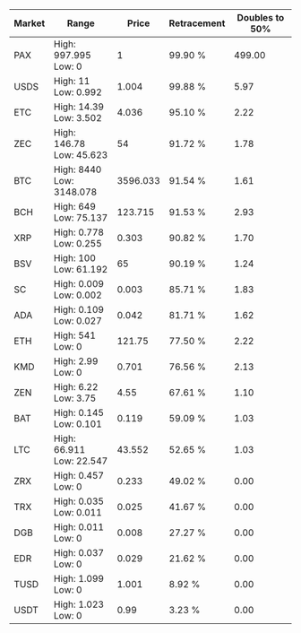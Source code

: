 | Market | Range | Price| Retracement | Doubles to 50% |
| --- | --- | --- | --- | --- |
| PAX | High: 997.995<br />Low: 0 | 1 | 99.90 % | 499.00 |
| USDS | High: 11<br />Low: 0.992 | 1.004 | 99.88 % | 5.97 |
| ETC | High: 14.39<br />Low: 3.502 | 4.036 | 95.10 % | 2.22 |
| ZEC | High: 146.78<br />Low: 45.623 | 54 | 91.72 % | 1.78 |
| BTC | High: 8440<br />Low: 3148.078 | 3596.033 | 91.54 % | 1.61 |
| BCH | High: 649<br />Low: 75.137 | 123.715 | 91.53 % | 2.93 |
| XRP | High: 0.778<br />Low: 0.255 | 0.303 | 90.82 % | 1.70 |
| BSV | High: 100<br />Low: 61.192 | 65 | 90.19 % | 1.24 |
| SC | High: 0.009<br />Low: 0.002 | 0.003 | 85.71 % | 1.83 |
| ADA | High: 0.109<br />Low: 0.027 | 0.042 | 81.71 % | 1.62 |
| ETH | High: 541<br />Low: 0 | 121.75 | 77.50 % | 2.22 |
| KMD | High: 2.99<br />Low: 0 | 0.701 | 76.56 % | 2.13 |
| ZEN | High: 6.22<br />Low: 3.75 | 4.55 | 67.61 % | 1.10 |
| BAT | High: 0.145<br />Low: 0.101 | 0.119 | 59.09 % | 1.03 |
| LTC | High: 66.911<br />Low: 22.547 | 43.552 | 52.65 % | 1.03 |
| ZRX | High: 0.457<br />Low: 0 | 0.233 | 49.02 % | 0.00 |
| TRX | High: 0.035<br />Low: 0.011 | 0.025 | 41.67 % | 0.00 |
| DGB | High: 0.011<br />Low: 0 | 0.008 | 27.27 % | 0.00 |
| EDR | High: 0.037<br />Low: 0 | 0.029 | 21.62 % | 0.00 |
| TUSD | High: 1.099<br />Low: 0 | 1.001 | 8.92 % | 0.00 |
| USDT | High: 1.023<br />Low: 0 | 0.99 | 3.23 % | 0.00 |
